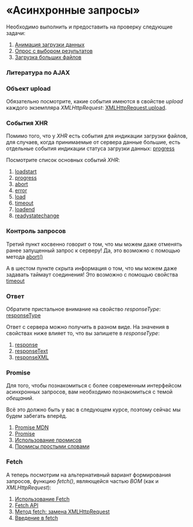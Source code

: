 # «Асинхронные запросы»

Необходимо выполнить и предоставить на проверку следующие задачи:

1. [Анимация загрузки данных](./preloader)
2. [Опрос с выбором результатов](./poll)
3. [Загрузка больших файлов](./progressbar)


### Литература по AJAX

### Объект upload

Обязательно посмотрите, какие события имеются в свойстве *upload* каждого
экземпляра *XMLHttpRequest*:
[XMLHttpRequest.upload](https://developer.mozilla.org/ru/docs/Web/API/XMLHttpRequest/upload).

### События XHR

Помимо того, что у *XHR* есть события для индикации загрузки файлов,
для случаев, когда принимаемые от сервера данные большие, есть отдельные
события индикации статуса загрузки данных:
[progress](https://developer.mozilla.org/ru/docs/Web/Events/progress)

Посмотрите список основных событий *XHR*:

1. [loadstart](https://developer.mozilla.org/ru/docs/Web/Events/loadstart)
2. [progress](https://developer.mozilla.org/ru/docs/Web/Events/progress)
3. [abort](https://developer.mozilla.org/ru/docs/Web/Events/abort)
4. [error](https://developer.mozilla.org/ru/docs/Web/Events/error)
5. [load](https://developer.mozilla.org/ru/docs/Web/Events/load)
6. [timeout](https://developer.mozilla.org/ru/docs/Web/Events/timeout)
7. [loadend](https://developer.mozilla.org/ru/docs/Web/Events/loadend)
8. [readystatechange](https://developer.mozilla.org/ru/docs/Web/Events/readystatechange)

### Контроль запросов

Третий пункт косвенно говорит о том, что мы можем даже отменять ранее
запущенный запрос к серверу! Да, это возможно с помощью метода
[abort()](https://developer.mozilla.org/ru/docs/Web/API/XMLHttpRequest/abort)

А в шестом пункте скрыта информация о том, что мы можем даже
задавать таймаут соединения! Это возможно с помощью свойства
[timeout](https://developer.mozilla.org/ru/docs/Web/API/XMLHttpRequest/timeout)

### Ответ

Обратите пристальное внимание на свойство *responseType*:
[responseType](https://developer.mozilla.org/ru/docs/Web/API/XMLHttpRequest/responseType)

Ответ с сервера можно получить в разном виде. На значения в свойствах ниже
влияет то, что вы запишете в *responseType*:

1. [response](https://developer.mozilla.org/ru/docs/Web/API/XMLHttpRequest/response)
2. [responseText](https://developer.mozilla.org/ru/docs/Web/API/XMLHttpRequest/responseText)
3. [responseXML](https://developer.mozilla.org/ru/docs/Web/API/XMLHttpRequest/responseXML)

### Promise

Для того, чтобы познакомиться с более современным интерфейсом асинхронных
запросов, вам необходимо познакомиться с темой *обещаний*.

Всё это должно быть у вас в следующем курсе, поэтому сейчас мы будем
забегать вперёд.

1. [Promise MDN](https://developer.mozilla.org/ru/docs/Web/JavaScript/Reference/Global_Objects/Promise)
2. [Promise](https://learn.javascript.ru/promise)
3. [Использование промисов](https://developer.mozilla.org/ru/docs/Web/JavaScript/Guide/Ispolzovanie_promisov)
4. [Промисы простыми словами](https://medium.com/web-standards/promises-explained-caee4c9b86d0)

### Fetch

А теперь посмотрим на альтернативный вариант формирования запросов, функцию *fetch()*,
являющейся частью *BOM* (как и *XMLHttpRequest*):

1. [Использование Fetch](https://developer.mozilla.org/ru/docs/Web/API/Fetch_API/Using_Fetch)
2. [Fetch API](https://developer.mozilla.org/ru/docs/Web/API/Fetch_API)
3. [Метод fetch: замена XMLHttpRequest](https://learn.javascript.ru/fetch)
4. [Введение в fetch](https://habr.com/ru/post/252941/)
